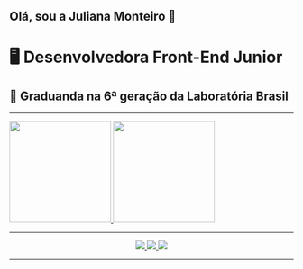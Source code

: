 ## Olá, sou a Juliana Monteiro 👋

<p>
  <h1>🖥️ Desenvolvedora Front-End Junior</h4>
  <h2>💛 Graduanda na 6ª geração da Laboratória Brasil</h4>
</p>

----

<div>
  <a href="https://github.com/JulianaMonteiro4">
  <img height="180em" src="https://github-readme-stats.vercel.app/api?username=JulianaMonteiro4&show_icons=true&theme=dracula&include_all_commits=true&count_private=true"/>
  <img height="180em" src="https://github-readme-stats.vercel.app/api/top-langs/?username=JulianaMonteiro4&layout=compact&langs_count=7&theme=dracula"/>
</div>
  
----
  
<div align="center">
  <a href="https://instagram.com/monteiroo.jj" target="_blank">
    <img src="https://img.shields.io/badge/-Instagram-%23E4405F?style=for-the-badge&logo=instagram&logoColor=white" target="_blank">
  </a>
  <a href = "mailto:juliana47monteiro@gmail.com">
    <img src="https://img.shields.io/badge/-Gmail-%23333?style=for-the-badge&logo=gmail&logoColor=white" target="_blank">
  </a>
  <a href="https://www.linkedin.com/in/-juliana-monteiro" target="_blank">
    <img src="https://img.shields.io/badge/-LinkedIn-%230077B5?style=for-the-badge&logo=linkedin&logoColor=white" target="_blank">
  </a> 
</div>
  
----
